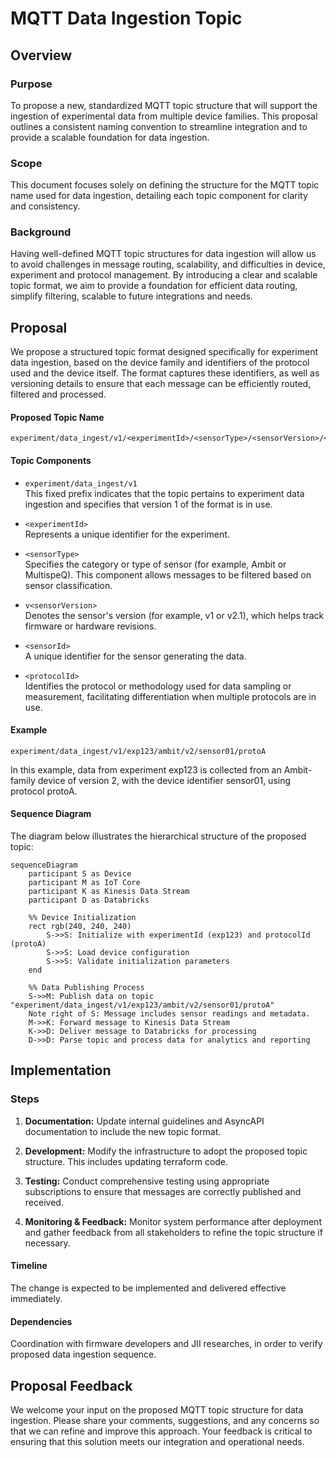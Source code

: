 # MQTT Data Ingestion Topic

## Overview

### Purpose

To propose a new, standardized MQTT topic structure that will support the ingestion of experimental data from multiple device families. This proposal outlines a consistent naming convention to streamline integration and to provide a scalable foundation for data ingestion.

### Scope

This document focuses solely on defining the structure for the MQTT topic name used for data ingestion, detailing each topic component for clarity and consistency.

### Background

Having well-defined MQTT topic structures for data ingestion will allow us to avoid challenges in message routing, scalability, and difficulties in device, experiment and protocol management. By introducing a clear and scalable topic format, we aim to provide a foundation for efficient data routing, simplify filtering, scalable to future integrations and needs.

## Proposal

We propose a structured topic format designed specifically for experiment data ingestion, based on the device family and identifiers of the protocol used and the device itself. The format captures these identifiers, as well as versioning details to ensure that each message can be efficiently routed, filtered and processed.

#### Proposed Topic Name

```code
experiment/data_ingest/v1/<experimentId>/<sensorType>/<sensorVersion>/<sensorId>/<protocolId>
```

#### Topic Components

- `experiment/data_ingest/v1`  
  This fixed prefix indicates that the topic pertains to experiment data ingestion and specifies that version 1 of the format is in use.

- `<experimentId>`  
  Represents a unique identifier for the experiment.

- `<sensorType>`  
  Specifies the category or type of sensor (for example, Ambit or MultispeQ). This component allows messages to be filtered based on sensor classification.

- `v<sensorVersion>`  
  Denotes the sensor's version (for example, v1 or v2.1), which helps track firmware or hardware revisions.

- `<sensorId>`  
  A unique identifier for the sensor generating the data.

- `<protocolId>`  
  Identifies the protocol or methodology used for data sampling or measurement, facilitating differentiation when multiple protocols are in use.

#### Example

```code
experiment/data_ingest/v1/exp123/ambit/v2/sensor01/protoA
```

In this example, data from experiment exp123 is collected from an Ambit-family device of version 2, with the device identifier sensor01, using protocol protoA.

#### Sequence Diagram

The diagram below illustrates the hierarchical structure of the proposed topic:

```mermaid
sequenceDiagram
    participant S as Device
    participant M as IoT Core
    participant K as Kinesis Data Stream
    participant D as Databricks

    %% Device Initialization
    rect rgb(240, 240, 240)
        S->>S: Initialize with experimentId (exp123) and protocolId (protoA)
        S->>S: Load device configuration
        S->>S: Validate initialization parameters
    end

    %% Data Publishing Process
    S->>M: Publish data on topic "experiment/data_ingest/v1/exp123/ambit/v2/sensor01/protoA"
    Note right of S: Message includes sensor readings and metadata.
    M->>K: Forward message to Kinesis Data Stream
    K->>D: Deliver message to Databricks for processing
    D->>D: Parse topic and process data for analytics and reporting
```

## Implementation

### Steps

1. **Documentation:**
   Update internal guidelines and AsyncAPI documentation to include the new topic format.

2. **Development:**
   Modify the infrastructure to adopt the proposed topic structure. This includes updating terraform code.

3. **Testing:**
   Conduct comprehensive testing using appropriate subscriptions to ensure that messages are correctly published and received.

4. **Monitoring & Feedback:**
   Monitor system performance after deployment and gather feedback from all stakeholders to refine the topic structure if necessary.

#### Timeline

The change is expected to be implemented and delivered effective immediately.

#### Dependencies

Coordination with firmware developers and JII researches, in order to verify proposed data ingestion sequence.

## Proposal Feedback

We welcome your input on the proposed MQTT topic structure for data ingestion. Please share your comments, suggestions, and any concerns so that we can refine and improve this approach. Your feedback is critical to ensuring that this solution meets our integration and operational needs.
